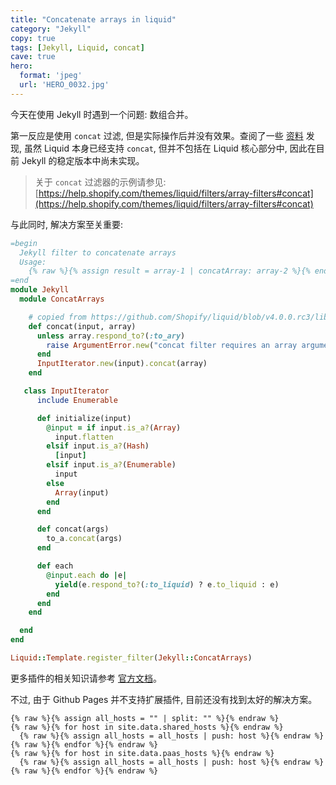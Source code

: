 ```yaml
---
title: "Concatenate arrays in liquid"
category: "Jekyll"
copy: true
tags: [Jekyll, Liquid, concat]
cave: true
hero:
  format: 'jpeg'
  url: 'HERO_0032.jpg'
---
```

今天在使用 Jekyll 时遇到一个问题: 数组合并。

第一反应是使用 `concat` 过滤, 但是实际操作后并没有效果。查阅了一些 [资料](https://github.com/Shopify/liquid/blob/3-0-stable/lib/liquid/standardfilters.rb) 发现, 虽然 Liquid 本身已经支持 `concat`, 但并不包括在 Liquid 核心部分中, 因此在目前 Jekyll 的稳定版本中尚未实现。

> 关于 `concat` 过滤器的示例请参见: [https://help.shopify.com/themes/liquid/filters/array-filters#concat](https://help.shopify.com/themes/liquid/filters/array-filters#concat)

与此同时, 解决方案至关重要:

```ruby
=begin
  Jekyll filter to concatenate arrays
  Usage:
    {% raw %}{% assign result = array-1 | concatArray: array-2 %}{% endraw %}
=end
module Jekyll
  module ConcatArrays

    # copied from https://github.com/Shopify/liquid/blob/v4.0.0.rc3/lib/liquid/standardfilters.rb
    def concat(input, array)
      unless array.respond_to?(:to_ary)
        raise ArgumentError.new("concat filter requires an array argument")
      end
      InputIterator.new(input).concat(array)
    end

   class InputIterator
      include Enumerable

      def initialize(input)
        @input = if input.is_a?(Array)
          input.flatten
        elsif input.is_a?(Hash)
          [input]
        elsif input.is_a?(Enumerable)
          input
        else
          Array(input)
        end
      end

      def concat(args)
        to_a.concat(args)
      end

      def each
        @input.each do |e|
          yield(e.respond_to?(:to_liquid) ? e.to_liquid : e)
        end
      end
    end

  end
end

Liquid::Template.register_filter(Jekyll::ConcatArrays)
```

更多插件的相关知识请参考 [官方文档](https://jekyllrb.com/docs/plugins/)。

不过, 由于 Github Pages 并不支持扩展插件, 目前还没有找到太好的解决方案。

```jekyll
{% raw %}{% assign all_hosts = "" | split: "" %}{% endraw %}
{% raw %}{% for host in site.data.shared_hosts %}{% endraw %}
  {% raw %}{% assign all_hosts = all_hosts | push: host %}{% endraw %}
{% raw %}{% endfor %}{% endraw %}
{% raw %}{% for host in site.data.paas_hosts %}{% endraw %}
  {% raw %}{% assign all_hosts = all_hosts | push: host %}{% endraw %}
{% raw %}{% endfor %}{% endraw %}
```
